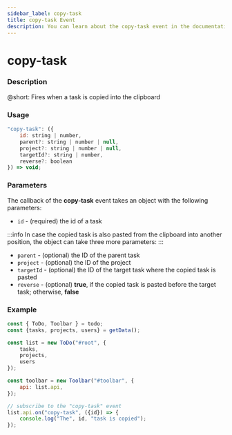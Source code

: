 ```yaml
---
sidebar_label: copy-task
title: copy-task Event
description: You can learn about the copy-task event in the documentation of the DHTMLX JavaScript To Do List library. Browse developer guides and API reference, try out code examples and live demos, and download a free 30-day evaluation version of DHTMLX To Do List.
---
```


# copy-task

### Description

@short: Fires when a task is copied into the clipboard

### Usage

~~~js
"copy-task": ({
    id: string | number,
    parent?: string | number | null,
    project?: string | number | null,
    targetId?: string | number,
    reverse?: boolean
}) => void;
~~~

### Parameters

The callback of the **copy-task** event takes an object with the following parameters:

- `id` - (required) the id of a task

:::info 
In case the copied task is also pasted from the clipboard into another position, the object can take three more parameters:
:::

- `parent` - (optional) the ID of the parent task
- `project` - (optional) the ID of the project
- `targetId` - (optional) the ID of the target task where the copied task is pasted
- `reverse` - (optional) **true**, if the copied task is pasted before the target task; otherwise, **false**
 
### Example

~~~js {15-17}
const { ToDo, Toolbar } = todo;
const {tasks, projects, users} = getData();

const list = new ToDo("#root", {
	tasks,
    projects,
    users
});

const toolbar = new Toolbar("#toolbar", {
	api: list.api,
});

// subscribe to the "copy-task" event
list.api.on("copy-task", ({id}) => {
    console.log("The", id, "task is copied"); 
});
~~~ 